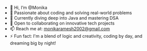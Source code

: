 - 👋 Hi, I’m @Monika
- 👀 Passionate about coding and solving real-world problems
- 🌱 Currently diving deep into Java and mastering DSA 
- 💞️ Open to collaborating on innovative tech projects
- 📫 Reach me at: monikaramesh2002@gmail.com
- ⚡ Fun fact:  I'm a blend of logic and creativity, coding by day, and dreaming big by night!


